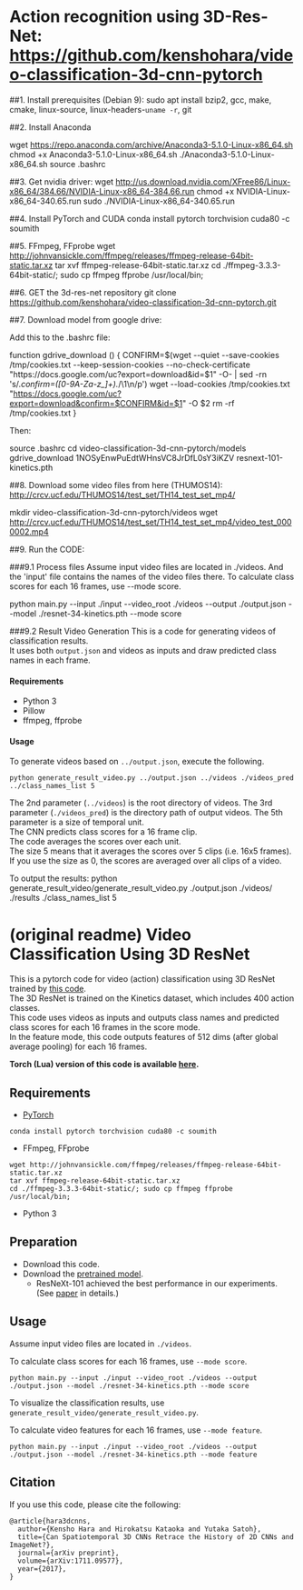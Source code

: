

# Action recognition using 3D-Res-Net: https://github.com/kenshohara/video-classification-3d-cnn-pytorch


##1. Install prerequisites (Debian 9): 
sudo apt install bzip2, gcc, make, cmake, linux-source, linux-headers-`uname -r`, git


##2. Install Anaconda

wget https://repo.anaconda.com/archive/Anaconda3-5.1.0-Linux-x86_64.sh
chmod +x Anaconda3-5.1.0-Linux-x86_64.sh
./Anaconda3-5.1.0-Linux-x86_64.sh
source .bashrc

##3. Get nvidia driver:
wget http://us.download.nvidia.com/XFree86/Linux-x86_64/384.66/NVIDIA-Linux-x86_64-384.66.run
chmod +x NVIDIA-Linux-x86_64-340.65.run
sudo ./NVIDIA-Linux-x86_64-340.65.run

##4. Install PyTorch and CUDA
conda install pytorch torchvision cuda80 -c soumith

##5. FFmpeg, FFprobe
wget http://johnvansickle.com/ffmpeg/releases/ffmpeg-release-64bit-static.tar.xz
tar xvf ffmpeg-release-64bit-static.tar.xz
cd ./ffmpeg-3.3.3-64bit-static/; sudo cp ffmpeg ffprobe /usr/local/bin;

##6. GET the 3d-res-net repository
git clone https://github.com/kenshohara/video-classification-3d-cnn-pytorch.git


##7. Download model from google drive:

Add this to the .bashrc file:

function gdrive_download () {
                  CONFIRM=$(wget --quiet --save-cookies /tmp/cookies.txt --keep-session-cookies --no-check-certificate "https://docs.google.com/uc?export=download&id=$1" -O- | sed -rn 's/.*confirm=([0-9A-Za-z_]+).*/\1\n/p')
                              wget --load-cookies /tmp/cookies.txt "https://docs.google.com/uc?export=download&confirm=$CONFIRM&id=$1" -O $2
                                            rm -rf /tmp/cookies.txt
                            }

Then:

source .bashrc
cd video-classification-3d-cnn-pytorch/models
gdrive_download 1NOSyEnwPuEdtWHnsVC8JrDfL0sY3iKZV resnext-101-kinetics.pth


##8. Download some video files from here (THUMOS14):
http://crcv.ucf.edu/THUMOS14/test_set/TH14_test_set_mp4/

mkdir video-classification-3d-cnn-pytorch/videos
wget http://crcv.ucf.edu/THUMOS14/test_set/TH14_test_set_mp4/video_test_0000002.mp4


##9. Run the CODE:



###9.1 Process files
Assume input video files are located in ./videos. And the 'input' file contains the names of the video files there.
To calculate class scores for each 16 frames, use --mode score.

python main.py --input ./input --video_root ./videos --output ./output.json --model ./resnet-34-kinetics.pth --mode score


###9.2 Result Video Generation
This is a code for generating videos of classification results.  
It uses both ```output.json``` and videos as inputs and draw predicted class names in each frame.

#### Requirements
* Python 3
* Pillow
* ffmpeg, ffprobe

#### Usage
To generate videos based on ```../output.json```, execute the following.
```
python generate_result_video.py ../output.json ../videos ./videos_pred ../class_names_list 5
```
The 2nd parameter (```../videos```) is the root directory of videos.
The 3rd parameter (```./videos_pred```) is the directory path of output videos.
The 5th parameter is a size of temporal unit.  
The CNN predicts class scores for a 16 frame clip.  
The code averages the scores over each unit.  
The size 5 means that it averages the scores over 5 clips (i.e. 16x5 frames).  
If you use the size as 0, the scores are averaged over all clips of a video. 

To output the results:
python generate_result_video/generate_result_video.py ./output.json ./videos/ ./results ./class_names_list 5
























# (original readme) Video Classification Using 3D ResNet
This is a pytorch code for video (action) classification using 3D ResNet trained by [this code](https://github.com/kenshohara/3D-ResNets-PyTorch).  
The 3D ResNet is trained on the Kinetics dataset, which includes 400 action classes.  
This code uses videos as inputs and outputs class names and predicted class scores for each 16 frames in the score mode.  
In the feature mode, this code outputs features of 512 dims (after global average pooling) for each 16 frames.  

**Torch (Lua) version of this code is available [here](https://github.com/kenshohara/video-classification-3d-cnn).**

## Requirements
* [PyTorch](http://pytorch.org/)
```
conda install pytorch torchvision cuda80 -c soumith
```
* FFmpeg, FFprobe
```
wget http://johnvansickle.com/ffmpeg/releases/ffmpeg-release-64bit-static.tar.xz
tar xvf ffmpeg-release-64bit-static.tar.xz
cd ./ffmpeg-3.3.3-64bit-static/; sudo cp ffmpeg ffprobe /usr/local/bin;
```
* Python 3

## Preparation
* Download this code.
* Download the [pretrained model](https://drive.google.com/drive/folders/14KRBqT8ySfPtFSuLsFS2U4I-ihTDs0Y9?usp=sharing).  
  * ResNeXt-101 achieved the best performance in our experiments. (See [paper](https://arxiv.org/abs/1711.09577) in details.)

## Usage
Assume input video files are located in ```./videos```.

To calculate class scores for each 16 frames, use ```--mode score```.
```
python main.py --input ./input --video_root ./videos --output ./output.json --model ./resnet-34-kinetics.pth --mode score
```
To visualize the classification results, use ```generate_result_video/generate_result_video.py```.

To calculate video features for each 16 frames, use ```--mode feature```.
```
python main.py --input ./input --video_root ./videos --output ./output.json --model ./resnet-34-kinetics.pth --mode feature
```


## Citation
If you use this code, please cite the following:
```
@article{hara3dcnns,
  author={Kensho Hara and Hirokatsu Kataoka and Yutaka Satoh},
  title={Can Spatiotemporal 3D CNNs Retrace the History of 2D CNNs and ImageNet?},
  journal={arXiv preprint},
  volume={arXiv:1711.09577},
  year={2017},
}
```
